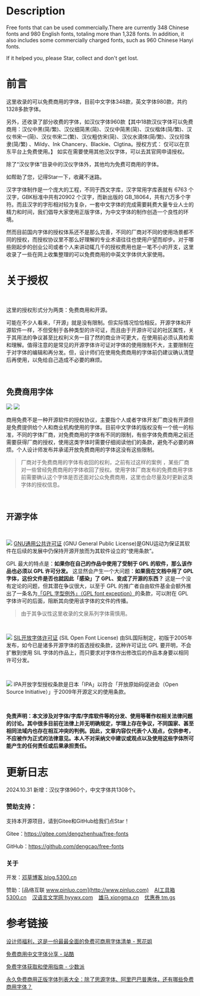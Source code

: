 # Description

Free fonts that can be used commercially.There are currently 348 Chinese fonts and 980 English fonts, totaling more than 1,328 fonts.
In addition, it also includes some commercially charged fonts, such as 960 Chinese Hanyi fonts.

If it helped you, please Star, collect and don't get lost.

# 前言

这里收录的可以免费商用的字体，目前中文字体348款，英文字体980款，共约1328多款字体。 

另外，还收录了部分收费的字体，如汉仪字体960款【其中18款汉仪字体可以免费商用：汉仪中黑(简/繁)、汉仪细简黑(简)、汉仪中简黑(简)、汉仪楷体(简/繁)、汉仪书宋一(简)、汉仪书宋二(繁)、汉仪粗仿宋(简)、汉仪水滴体(简/繁)、汉仪珍珠隶(简/繁) 、Mildy、Ink Chancery、Blackie、Clgtina。授权方式： 仅可以在京东平台上免费使用。】 如实在需要使用其他汉仪字体，可以去其官网申请授权。

除了“汉仪字体”目录中的汉仪字体外，其他均为免费可商用的字体。

如帮助了您，记得Star一下，收藏不迷路。

汉字字体制作是一个庞大的工程，不同于西文字库，汉字常用字库表就有 6763 个汉字，GBK标准中共有20902 个汉字，而新出版的 GB_18064，共有六万多个字符。而且汉字的字形相对较为复杂，一套中文字体的完成需要耗费大量专业人士的精力和时间，我们倡导大家使用正版字体，为中文字体的制作创造一个良性的环境。

然而目前国内字体的授权体系还不是那么完善，不同的厂商对不同的使用场景都不同的授权，而授权协议里不那么好理解的专业术语往往也使用户望而却步。对于哪些刚起步的创业公司或者个人来讲动辄几千的授权费用也是一笔不小的开支，这里收录了一些在网上收集整理的可以免费商用的中英文字体供大家使用。


# 关于授权

&nbsp;

这里的授权形式分为两类：免费商用和开源。

可能在不少人看来，「开源」就是没有限制。但实际情况恰恰相反。开源字体和开源软件一样，不但受制于各种类型的许可证，而且由于开源许可证的社区属性，关于其用法的争议甚至比权利义务一目了然的商业许可更大，在使用前必须认真检索和理解。值得注意的是常见的开源字体许可证对字体的使用限制不大，主要限制在于对字体的编辑和再分发。但，设计师们在使用免费商用的字体前仍建议确认清楚后再使用，以免给自己造成不必要的麻烦。

&nbsp;

## 免费商用字体
![](https://img.shields.io/badge/免费商用-需要授权-orange?style=flat-square) ![](https://img.shields.io/badge/免费商用-无需授权-orange?style=flat-square&color=success)

商用免费不是一种开源软件的授权协议，主要指个人或者字体开发厂商没有开源但是免费提供给个人和商业机构使用的字体。目前中文字体的版权没有一个统一的标准，不同的字体厂商，对免费商用的字体有不同的限制，有些字体免费商用之前还需要获得厂商的授权，使用这类字体时需要仔细阅读他们的条款，避免不必要的麻烦。个人设计师发布并承诺开放免费商用的字体这没有这些限制。

> 厂商对于免费商用的字体有收回的权利，之前有过这样的案例 ，某些厂商对一些曾经免费商用的字体收回了授权。使用字体厂商发布的免费商用字体前需要确认这个字体是否还面对公众免费商用，这里也会尽量及时更新这类字体的授权信息。

&nbsp;

## 开源字体

&nbsp;

![](https://img.shields.io/badge/license-GPL--2.0-orange?style=flat-square)
[GNU通用公共许可证](http://www.gnu.org/licenses/old-licenses/) (GNU General Public License)是GNU运动为保证其软件在后续的发展中仍保持开源开放而为其软件设立的“使用条款”。

GPL 最大的特点是：**如果你在自己的作品中使用了受制于 GPL 的软件，那么该作品也必须以 GPL 许可分发。** 这显然会产生一个大问题：**如果我在文档中用了 GPL 字体，这份文件是否也就因此「感染」了 GPL、变成了开源的东西？** 这是一个没有定论的问题，但其潜在争议很大，以至于 GPL 的推广者自由软件基金会额外推出了一条名为[「GPL 字型例外」（GPL font exception）](https://en.wikipedia.org/wiki/GPL_font_exception)的条款，可以附在 GPL 字体许可的后面，阻断其向使用该字体的文件的传播。

> 由于其争议性这里收录的文泉系列字体需慎用。

&nbsp;

![](https://img.shields.io/badge/license-OFL--1.1-orange?style=flat-square)
[SIL开放字体许可证](https://scripts.sil.org/OFL) (SIL Open Font License) 由SIL国际制定，初版于2005年发布，如今已是诸多开源字体的首选授权条款，这种许可证比 GPL 要开明，不会扩散到使用 SIL 字体的作品上，而只要求对字体作出修改后的作品本身要以相同许可分发。

&nbsp;

![](https://img.shields.io/badge/license-IPA--1.0-orange?style=flat-square)
IPA开放字型授权条款是日本「IPA」以符合「开放原始码促进会（Open Source Initiative）」于2009年开源定义的使用条款。

&nbsp;

**免责声明：本文涉及对字体/字库/字库软件等的分发、使用等著作权相关法律问题的讨论。其中很多目前在法律上并无明确规定，学理上存在争议，不同国家、甚至相同法域内也存在相互冲突的判例。因此，文章内容仅代表个人观点，仅供参考，不应被作为正式的法律意见。本人不对采纳文中建议或观点以及使用这些字体所可能产生的任何责任或后果承担责任。**


# 更新日志

2024.10.31 新增：汉仪字体960个，中文字体共1308个。


### 赞助支持：

支持本开源项目，请到Gitee和GitHub给我们点Star！

Gitee：https://gitee.com/dengzhenhua/free-fonts

GitHub：https://github.com/dengcao/free-fonts


### 关于

开发：[邓草博客 blog.5300.cn](http://blog.5300.cn)

赞助：[品络互联 www.pinluo.com](http://www.pinluo.com)  &ensp;  [AI工具箱 5300.cn](http://5300.cn)  &ensp;  [汉语言文学网 hyywx.com](http://hyywx.com)  &ensp;  [雄马 xiongma.cn](http://xiongma.cn) &ensp;  [优惠券 tm.gs](http://tm.gs)


# 参考链接

[设计师福利，这是一份最最全面的免费可商用字体清单 - 葱花姐](https://5300.cn/blog/12)

[免费商用中文字体分享 - 站酷 ](https://5300.cn/blog/13)

[免费字体获取和使用指南 - 少数派](https://sspai.com/post/42889)

[永久免费商用正版字体列表大全：除了思源字体、阿里巴巴普惠体，还有哪些免费商用字体？](https://5300.cn/blog/97)
